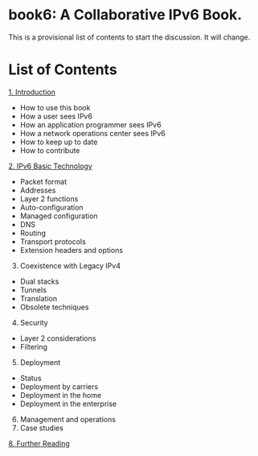 # book6: A Collaborative IPv6 Book.

This is a provisional list of contents to start the discussion. It will change.

# List of Contents

[1. Introduction](1.%20Introduction%20and%20Foreword)
* How to use this book
* How a user sees IPv6
* How an application programmer sees IPv6
* How a network operations center sees IPv6
* How to keep up to date
* How to contribute
 
[2. IPv6 Basic Technology](2.%20IPv6%20Basic%20Technology)
* Packet format
* Addresses
* Layer 2 functions
* Auto-configuration
* Managed configuration
* DNS
* Routing
* Transport protocols
* Extension headers and options
3. Coexistence with Legacy IPv4
* Dual stacks
* Tunnels
* Translation
* Obsolete techniques
4. Security
* Layer 2 considerations
* Filtering 
5. Deployment
* Status
* Deployment by carriers
* Deployment in the home
* Deployment in the enterprise
6. Management and operations
7. Case studies

[8. Further Reading](8.%20Further%20Reading)

